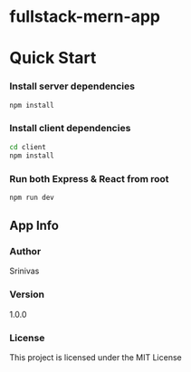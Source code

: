 # fullstack-mern-app

# Quick Start

### Install server dependencies

```bash
npm install
```

### Install client dependencies

```bash
cd client
npm install
```

### Run both Express & React from root

```bash
npm run dev
```

## App Info

### Author

Srinivas

### Version

1.0.0

### License

This project is licensed under the MIT License

